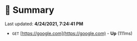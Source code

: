 # 📖 Summary
Last updated: **4/24/2021, 7:24:41 PM**

- `GET` [https://google.com](https://google.com) - **Up** (111ms)
